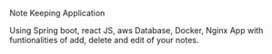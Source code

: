 Note Keeping Application

Using Spring boot, react JS, aws Database, Docker, Nginx
App with funtionalities of add, delete and edit of your notes.
